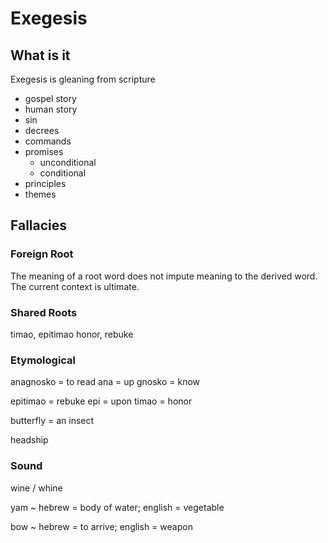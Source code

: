 # Exegesis

## What is it

 Exegesis is gleaning from scripture

- gospel story
- human story
- sin
- decrees
- commands
- promises
  - unconditional
  - conditional
- principles
- themes


## Fallacies

### Foreign Root

The meaning of a root word does not impute meaning to the derived word.
The current context is ultimate.

### Shared Roots

timao, epitimao
honor, rebuke

### Etymological

anagnosko = to read
	ana = up
	gnosko = know

epitimao = rebuke
	epi = upon
	timao = honor

butterfly = an insect

headship

### Sound

wine / whine

yam ~ hebrew = body of water; english = vegetable

bow ~ hebrew = to arrive; english = weapon
